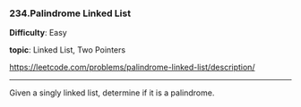 ### 234.Palindrome Linked List

**Difficulty**: Easy

**topic**: Linked List, Two Pointers

https://leetcode.com/problems/palindrome-linked-list/description/

***

Given a singly linked list, determine if it is a palindrome.